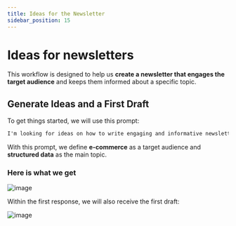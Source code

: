 ```yaml
---
title: Ideas for the Newsletter
sidebar_position: 15
---
```


# Ideas for newsletters

This workflow is designed to help us **create a newsletter that engages the target audience** and keeps them informed about a specific topic.

## Generate Ideas and a First Draft

To get things started, we will use this prompt:

```md className=wlx-send-to-agent
I'm looking for ideas on how to write engaging and informative newsletters that will keep the audience in the e-commerce space informed about structured data. Search my website, gather all the information, and present the ideas and a first draft.
```

With this prompt, we define **e-commerce** as a target audience and **structured data** as the main topic.

### Here is what we get

![image](../images/agent-wordlift-newsletter-ideas.png)

Within the first response, we will also receive the first draft:

![image](../images/agent-wordlift-first-draft-newsletter-ideas.png)
